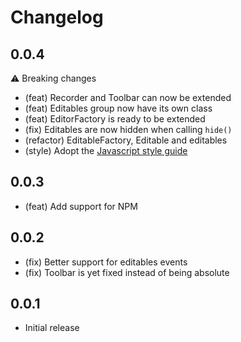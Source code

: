 # Changelog

## 0.0.4

⚠️ Breaking changes

- (feat) Recorder and Toolbar can now be extended
- (feat) Editables group now have its own class
- (feat) EditorFactory is ready to be extended
- (fix) Editables are now hidden when calling `hide()`
- (refactor) EditableFactory, Editable and editables
- (style) Adopt the [Javascript style guide](https://github.com/airbnb/javascript) 

## 0.0.3

- (feat) Add support for NPM

## 0.0.2

- (fix) Better support for editables events
- (fix) Toolbar is yet fixed instead of being absolute

## 0.0.1

- Initial release
